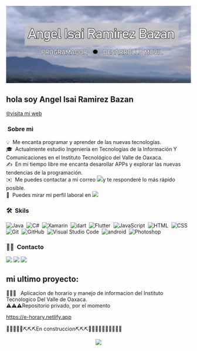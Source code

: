 ![Angel isai Bnr](https://raw.githubusercontent.com/AngelIsaiRB/AngelIsaiRB/master/assets/angelisai%20Banner.jpg)

## hola soy Angel Isai Ramirez Bazan 
<a href="https://angelisairamirezbazan.netlify.app">
🌐visita mi web </a>

###  &nbsp;Sobre mi

💡 &nbsp;Me encanta programar y aprender de las nuevas tecnologías.\
🎓 &nbsp;Actualmente estudio Ingeniería en Tecnologías de la Información Y Comunicaciones en el Instituto Tecnológico del Valle de Oaxaca.\
✍️ &nbsp;En mi tiempo libre me encanta desarollar APPs y explorar las nuevas tendencias de la programación.\
✉️ &nbsp;Me puedes contactar a mi correo <a href="mailto:qwerasdffdeswa@live.com"><img src="https://img.shields.io/badge/-qwerasdffdeswa@live.com-D14836?style=flat-square&logo=gmail&logoColor=white"/></a>y te responderé lo más rápido posible.\
📄 &nbsp;Puedes mirar mi perfil laboral en <a href="https://www.linkedin.com/in/angel-isai-ramirez-bazan-56a59a1b2/"><img src="https://img.shields.io/badge/-Angel Isai-0077B5?style=flat-square&logo=Linkedin&logoColor=white"/></a> 


    

### 🛠 &nbsp;Skils


![Java](https://img.shields.io/badge/-Java-333333?style=flat&logo=Java&logoColor=FFA518)&nbsp;
![C#](https://img.shields.io/badge/-Csharp-333333?style=flat&logo=C#&logoColor=FFA518)&nbsp;
![Xamarin](https://img.shields.io/badge/-Xamarin-333333?style=flat&logo=Xamarin)&nbsp;
![dart](https://img.shields.io/badge/-Dart-333333?style=flat&logo=Dart)&nbsp;
![Flutter](https://img.shields.io/badge/-Flutter-333333?style=flat&logo=flutter)&nbsp;
![JavaScript](https://img.shields.io/badge/-JavaScript-333333?style=flat&logo=javascript)&nbsp;
![HTML](https://img.shields.io/badge/-HTML-333333?style=flat&logo=HTML5)&nbsp;
![CSS](https://img.shields.io/badge/-CSS-333333?style=flat&logo=CSS3&logoColor=1572B6)&nbsp;
![Git](https://img.shields.io/badge/-Git-333333?style=flat&logo=git)&nbsp;
![GitHub](https://img.shields.io/badge/-GitHub-333333?style=flat&logo=github)&nbsp;
![Visual Studio Code](https://img.shields.io/badge/-Visual%20Studio%20Code-333333?style=flat&logo=visual-studio-code&logoColor=007ACC)&nbsp;
![android](https://img.shields.io/badge/-Android-333333?style=flat&logo=Android)&nbsp;
![Photoshop](https://img.shields.io/badge/-Photoshop-333333?style=flat&logo=adobe-photoshop)&nbsp;

### 🤝🏻 &nbsp;Contacto

<p align="center">

<a href="https://www.linkedin.com/in/angel-isai-ramirez-bazan-56a59a1b2/"><img src="https://img.shields.io/badge/-Angel isai-0077B5?style=flat-square&logo=Linkedin&logoColor=white"/></a>
<a href="mailto:qwerasdffdeswa@live.com"><img src="https://img.shields.io/badge/-qwerasdffdeswa@live.com-D14836?style=flat-square&logo=gmail&logoColor=white"/></a>
<a href="https://www.facebook.com/angelisai.ramirez/"><img src="https://img.shields.io/badge/-Angel isai Ramirez-1877F2?style=flat-square&logo=Facebook&logoColor=white"/></a>


## mi ultimo proyecto:
👨🏻‍💻 &nbsp; Aplicacion de horario y manejo de informacion del Instituto Tecnologico Del Valle de Oaxaca.\
⚠️⚠️⚠️Repositorio privado, por el momento

https://e-horary.netlify.app


🧱🧱🧱🧱🧱⛏️⛏️⛏️En construccion⛏️⛏️⛏️🧱🧱🧱🧱🧱🧱🧱🧱🧱🧱
<p align="center">
<a href="https://e-horary.netlify.app"><img src="https://upload.wikimedia.org/wikipedia/commons/thumb/d/d0/Google_Play_Arrow_logo.svg/1200px-Google_Play_Arrow_logo.svg.png" heigt="100" width="100" /></a>


